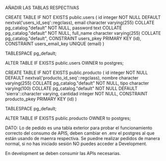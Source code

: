 AÑADIR LAS TABLAS RESPECTIVAS 

CREATE TABLE IF NOT EXISTS public.users
(
    id integer NOT NULL DEFAULT nextval('users_id_seq'::regclass),
    email character varying(255) COLLATE pg_catalog."default" NOT NULL,
    password text COLLATE pg_catalog."default" NOT NULL,
    full_name character varying(255) COLLATE pg_catalog."default",
    CONSTRAINT users_pkey PRIMARY KEY (id),
    CONSTRAINT users_email_key UNIQUE (email)
)

TABLESPACE pg_default;

ALTER TABLE IF EXISTS public.users
    OWNER to postgres;


CREATE TABLE IF NOT EXISTS public.producto
(
    id integer NOT NULL DEFAULT nextval('producto_id_seq'::regclass),
    nombre character varying(255) COLLATE pg_catalog."default" NOT NULL,
    tipo character varying(100) COLLATE pg_catalog."default" NOT NULL DEFAULT 'sierra'::character varying,
    cantidad integer NOT NULL,
    CONSTRAINT producto_pkey PRIMARY KEY (id)
)

TABLESPACE pg_default;

ALTER TABLE IF EXISTS public.producto
    OWNER to postgres;


DATO: Lo de pedido es una tabla exterior para probar el funcionamiento correcto del consumo de APIS, deben cambiar en .env el postgres al que están usando de maenra respectiva. Se puedne realizar pedidos de manera normal, si no has iniciado sesión NO puedes acceder a Development.

En development se deben consumir las APIs necesarias.
